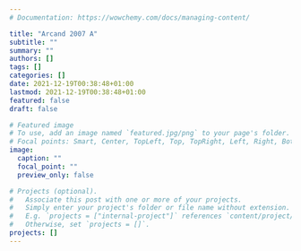 ```yaml
---
# Documentation: https://wowchemy.com/docs/managing-content/

title: "Arcand 2007 A"
subtitle: ""
summary: ""
authors: []
tags: []
categories: []
date: 2021-12-19T00:38:48+01:00
lastmod: 2021-12-19T00:38:48+01:00
featured: false
draft: false

# Featured image
# To use, add an image named `featured.jpg/png` to your page's folder.
# Focal points: Smart, Center, TopLeft, Top, TopRight, Left, Right, BottomLeft, Bottom, BottomRight.
image:
  caption: ""
  focal_point: ""
  preview_only: false

# Projects (optional).
#   Associate this post with one or more of your projects.
#   Simply enter your project's folder or file name without extension.
#   E.g. `projects = ["internal-project"]` references `content/project/deep-learning/index.md`.
#   Otherwise, set `projects = []`.
projects: []
---
```

